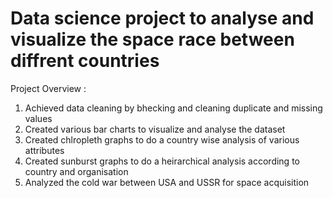 # Data science project to analyse and visualize the space race between diffrent countries
Project Overview :
1) Achieved data cleaning by bhecking and cleaning duplicate and missing values
2) Created various bar charts to visualize and analyse the dataset
3) Created chlropleth graphs to do a country wise analysis of various attributes
4) Created sunburst graphs to do a heirarchical analysis according to country and organisation
5) Analyzed the cold war between USA and USSR for space acquisition
